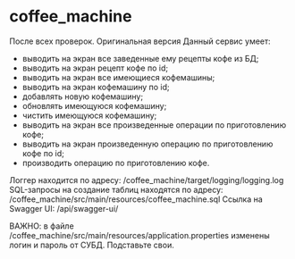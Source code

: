 # coffee_machine


После всех проверок. Оригинальная версия
Данный сервис умеет:
- выводить на экран все заведенные ему рецепты кофе из БД;
- выводить на экран рецепт кофе по id;
- выводить на экран все имеющиеся кофемашины;
- выводить на экран кофемашину по id;
- добавлять новую кофемашину;
- обновлять имеющуюся кофемашину;
- чистить имеющуюся кофемашину;
- выводить на экран все произведенные операции по приготовлению кофе;
- выводить на экран произведенную операцию по приготовлению кофе по id;
- производить операцию по приготовлению кофе.

Логгер находится по адресу: /coffee_machine/target/logging/logging.log
SQL-запросы на создание таблиц находятся по адресу: /coffee_machine/src/main/resources/coffee_machine.sql
Ссылка на Swagger UI: /api/swagger-ui/

ВАЖНО: в файле /coffee_machine/src/main/resources/application.properties изменены логин и пароль от СУБД. Подставьте свои.
